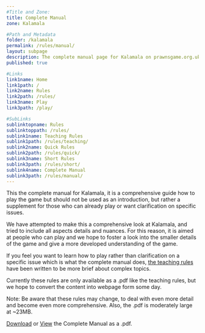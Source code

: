 ```yaml
---
#Title and Zone:
title: Complete Manual
zone: Kalamala

#Path and Metadata
folder: /kalamala
permalink: /rules/manual/
layout: subpage
description: The complete manual page for Kalamala on prawnsgame.org.uk, which is a comprehensive guide how to play the abstract strategy board game Kalamala. These rules are excellent for detail, but they are rather long.
published: true

#Links
link1name: Home
link1path: /
link2name: Rules
link2path: /rules/
link3name: Play
link3path: /play/

#SubLinks
sublinktopname: Rules
sublinktoppath: /rules/
sublink1name: Teaching Rules
sublink1path: /rules/teaching/
sublink2name: Quick Rules
sublink2path: /rules/quick/
sublink3name: Short Rules
sublink3path: /rules/short/
sublink4name: Complete Manual
sublink3path: /rules/manual/
---
```


This the complete manual for Kalamala, it is a comprehensive guide how to play the game but should not be used as an introduction, but rather a supplement for those who can already play or want clarification on specific issues.

We have attempted to make this a comprehensive look at Kalamala, and tried to include all aspects details and nuances. For this reason, it is aimed at people who can play and we hope to foster a look into the smaller details of the game and give a more developed understanding of the game.

If you feel you want to learn how to play rather than clarification on a specific issue which is what the complete manual does, [the teaching rules](/kalamala/rules/teaching/) have been written to be more brief about complex topics.

Currently these rules are only available as a .pdf like the teaching rules, but we hope to convert the content into webpage form some day.

Note: Be aware that these rules may change, to deal with even more detail and become even more comprehensive. Also, the .pdf is moderately large at ~23MB.

<a href="{{ site.baseurl }}/files/kalamala/TheCompleteManualforKalamala.pdf" download="TheCompleteManualforKalamala.pdf">Download</a> or <a href="{{ site.baseurl }}/files/kalamala/TheCompleteManualforKalamala.pdf">View</a> the Complete Manual as a .pdf.

